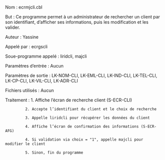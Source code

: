 Nom : ecrmjcli.cbl

But : Ce programme permet à un administrateur de rechercher un client par son identifiant, d’afficher ses informations, puis les modification et les valider.

Auteur : Yassine

Appelé par : ecrgscli

Soue-programme appelé : liridcli, majcli 

Paramètres d’entrée : Aucun

Paramètres de sortie : LK-NOM-CLI, LK-EML-CLI, LK-IND-CLI, LK-TEL-CLI, LK-CP-CLI, LK-VIL-CLI, LK-ADR-CLI

Fichiers utilisés : Aucun

Traitement : 1. Affiche l’écran de recherche client (S-ECR-CLI)

             2. Accepte l’identifiant du client et le choix de recherche

             3. Appelle liridcli pour récupérer les données du client

             4. Affiche l’écran de confirmation des informations (S-ECR-AFG)

             4. Si validation via choix = "1", appelle majcli pour modifier le client

             5. Sinon, fin du programme